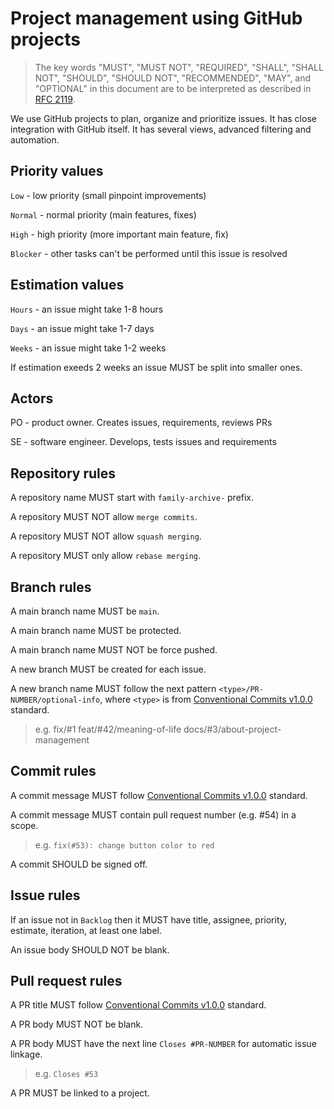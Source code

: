 # Project management using GitHub projects

> The key words "MUST", "MUST NOT", "REQUIRED", "SHALL", "SHALL
> NOT", "SHOULD", "SHOULD NOT", "RECOMMENDED", "MAY", and
> "OPTIONAL" in this document are to be interpreted as described in
> [RFC 2119](https://www.rfc-editor.org/rfc/rfc2119).

We use GitHub projects to plan, organize and prioritize issues.
It has close integration with GitHub itself.
It has several views, advanced filtering and automation.

## Priority values

`Low` - low priority (small pinpoint improvements)

`Normal` - normal priority (main features, fixes)

`High` - high priority (more important main feature, fix)

`Blocker` - other tasks can't be performed until this issue is resolved

## Estimation values

`Hours` - an issue might take 1-8 hours

`Days` - an issue might take 1-7 days

`Weeks` - an issue might take 1-2 weeks

If estimation exeeds 2 weeks an issue MUST be split into smaller ones.

## Actors

PO - product owner. Creates issues, requirements, reviews PRs

SE - software engineer. Develops, tests issues and requirements

## Repository rules

A repository name MUST start with `family-archive-` prefix.

A repository MUST NOT allow `merge commits`.

A repository MUST NOT allow `squash merging`.

A repository MUST only allow `rebase merging`.

## Branch rules

A main branch name MUST be `main`.

A main branch name MUST be protected.

A main branch name MUST NOT be force pushed.

A new branch MUST be created for each issue.

A new branch name MUST follow the next pattern `<type>/PR-NUMBER/optional-info`, where `<type>` is from [Conventional Commits v1.0.0](https://www.conventionalcommits.org/en/v1.0.0/) standard.

> e.g. 
> fix/#1
> feat/#42/meaning-of-life
> docs/#3/about-project-management

## Commit rules

A commit message MUST follow [Conventional Commits v1.0.0](https://www.conventionalcommits.org/en/v1.0.0/) standard.

A commit message MUST contain pull request number (e.g. #54) in a scope. 

> e.g. `fix(#53): change button color to red`

A commit SHOULD be signed off.

## Issue rules

If an issue not in `Backlog` then it MUST have title, assignee, priority, estimate, iteration, at least one label.

An issue body SHOULD NOT be blank.

## Pull request rules

A PR title MUST follow [Conventional Commits v1.0.0](https://www.conventionalcommits.org/en/v1.0.0/) standard.

A PR body MUST NOT be blank.

A PR body MUST have the next line `Closes #PR-NUMBER` for automatic issue linkage.

> e.g. `Closes #53`

A PR MUST be linked to a project.
